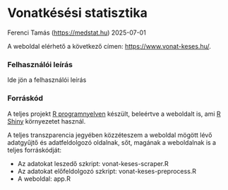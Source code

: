 Vonatkésési statisztika
================
Ferenci Tamás (<https://medstat.hu>)
2025-07-01

A weboldal elérhető a következő címen: <https://www.vonat-keses.hu/>.

### Felhasználói leírás

Ide jön a felhasználói leírás

### Forráskód

A teljes projekt [R
programnyelven](https://www.youtube.com/c/FerenciTam%C3%A1s/playlists?view=50&sort=dd&shelf_id=2)
készült, beleértve a weboldalt is, ami [R
Shiny](https://shiny.posit.co/) környezetet használ.

A teljes transzparencia jegyében közzéteszem a weboldal mögött lévő
adatgyűjtő és adatfeldolgozó oldalnak, sőt, magának a weboldalnak is a
teljes forráskódját:

- Az adatokat leszedő szkript: vonat-keses-scraper.R
- Az adatokat előfeldolgozó szkript: vonat-keses-preprocess.R
- A weboldal: app.R
